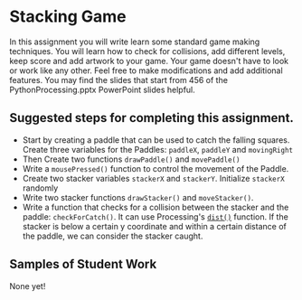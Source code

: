 Stacking Game
=======================
In this assignment you will write learn some standard game making techniques. You will learn how to check for collisions, add different levels, keep score and add artwork to your game. Your game doesn't have to look or work like any other. Feel free to make modifications and add additional features. You may find the slides that start from 456 of the PythonProcessing.pptx PowerPoint slides helpful.

Suggested steps for completing this assignment.  
--------
* Start by creating a paddle that can be used to catch the falling squares. Create three variables for the Paddles: `paddleX`, `paddleY` and `movingRight`
* Then Create two functions `drawPaddle()` and `movePaddle()`
* Write a `mousePressed()` function to control the movement of the Paddle.
* Create two stacker variables `stackerX` and `stackerY`. Initialize `stackerX` randomly
* Write two stacker functions `drawStacker()` and `moveStacker()`. 
* Write a function that checks for a collision between the stacker and the paddle: `checkForCatch()`. It can use Processing's [`dist()`](http://py.processing.org/reference/dist.html) function. If the stacker is below a certain y coordinate and within a certain distance of the paddle, we can consider the stacker caught.

Samples of Student Work   
-----------------------   
None yet!  

